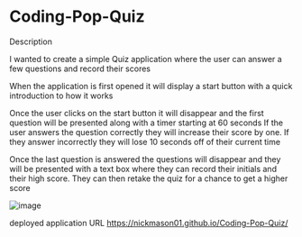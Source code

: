# Coding-Pop-Quiz
Description 

I wanted to create a simple Quiz application where the user can answer a few questions and record their scores

When the application is first opened it will display a start button with a quick introduction to how it works 

Once the user clicks on the start button it will disappear and the first question will be presented along with a timer starting at 60 seconds 
If the user answers the question correctly they will increase their score by one. If they answer incorrectly they will lose 10 seconds off of their current time 

Once the last question is answered the questions will disappear and they will be presented with a text box where they can record their initials and their high score. They can then retake the quiz for a chance to get a higher score 

![image](https://user-images.githubusercontent.com/108901623/184273060-3a07b129-6d76-4793-8ec4-165195f85450.png)

deployed application URL
https://nickmason01.github.io/Coding-Pop-Quiz/
